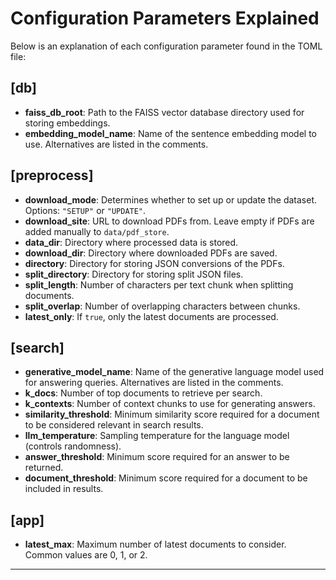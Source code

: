 # Configuration Parameters Explained

Below is an explanation of each configuration parameter found in the TOML file:

## [db]

- **faiss_db_root**: Path to the FAISS vector database directory used for storing embeddings.
- **embedding_model_name**: Name of the sentence embedding model to use. Alternatives are listed in the comments.

## [preprocess]

- **download_mode**: Determines whether to set up or update the dataset. Options: `"SETUP"` or `"UPDATE"`.
- **download_site**: URL to download PDFs from. Leave empty if PDFs are added manually to `data/pdf_store`.
- **data_dir**: Directory where processed data is stored.
- **download_dir**: Directory where downloaded PDFs are saved.
- **directory**: Directory for storing JSON conversions of the PDFs.
- **split_directory**: Directory for storing split JSON files.
- **split_length**: Number of characters per text chunk when splitting documents.
- **split_overlap**: Number of overlapping characters between chunks.
- **latest_only**: If `true`, only the latest documents are processed.

## [search]

- **generative_model_name**: Name of the generative language model used for answering queries. Alternatives are listed in the comments.
- **k_docs**: Number of top documents to retrieve per search.
- **k_contexts**: Number of context chunks to use for generating answers.
- **similarity_threshold**: Minimum similarity score required for a document to be considered relevant in search results.
- **llm_temperature**: Sampling temperature for the language model (controls randomness).
- **answer_threshold**: Minimum score required for an answer to be returned.
- **document_threshold**: Minimum score required for a document to be included in results.

## [app]

- **latest_max**: Maximum number of latest documents to consider. Common values are 0, 1, or 2.

---
